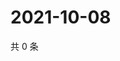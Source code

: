 # 2021-10-08

共 0 条

<!-- BEGIN -->
<!-- 最后更新时间 Fri Oct 08 2021 03:11:55 GMT+0800 (China Standard Time) -->

<!-- END -->
